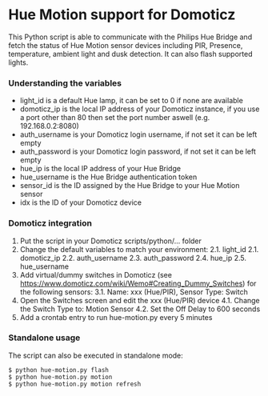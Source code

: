 # Hue Motion support for Domoticz
This Python script is able to communicate with the Philips Hue Bridge and fetch the status of Hue Motion sensor devices including PIR, Presence, temperature, ambient light and dusk detection. It can also flash supported lights.

### Understanding the variables ###

- light_id is a default Hue lamp, it can be set to 0 if none are available
- domoticz_ip is the local IP address of your Domoticz instance, if you use a port other than 80 then set the port number aswell (e.g. 192.168.0.2:8080)
- auth_username is your Domoticz login username, if not set it can be left empty
- auth_password is your Domoticz login password, if not set it can be left empty
- hue_ip is the local IP address of your Hue Bridge
- hue_username is the Hue Bridge authentication token
- sensor_id is the ID assigned by the Hue Bridge to your Hue Motion sensor
- idx is the ID of your Domoticz device

### Domoticz integration ###

1. Put the script in your Domoticz scripts/python/... folder
2. Change the default variables to match your environment:
2.1. light_id
2.1. domoticz_ip
2.2. auth_username
2.3. auth_password
2.4. hue_ip
2.5. hue_username
3. Add virtual/dummy switches in Domoticz (see https://www.domoticz.com/wiki/Wemo#Creating_Dummy_Switches) for the following sensors:
3.1. Name: xxx (Hue/PIR), Sensor Type: Switch
4. Open the Switches screen and edit the xxx (Hue/PIR) device
4.1. Change the Switch Type to: Motion Sensor
4.2. Set the Off Delay to 600 seconds
5. Add a crontab entry to run hue-motion.py every 5 minutes

### Standalone usage ###

The script can also be executed in standalone mode: 

    $ python hue-motion.py flash
    $ python hue-motion.py motion
    $ python hue-motion.py motion refresh
